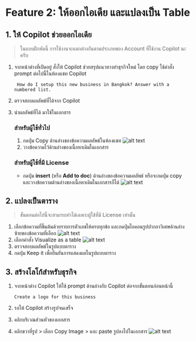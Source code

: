 
# Feature 2: ให้ออกไอเดีย และแปลงเป็น Table

## 1. ให้ Copilot ช่วยออกไอเดีย

> ในแบบฝึกหัดนี้ การใช้งานจะแตกต่างกันตามประเภทของ Account ที่ใช้งาน Copilot นะครับ

1. จากหน้าต่างที่เปิดอยู่ สั่งให้ Copilot ช่วยสรุปแนวทางทำธุรกิจใหม่ โดย copy ใช้คำสั่ง prompt ต่อไปนี้ในห้องแชท Copilot
   
   ```
    How do I setup this new business in Bangkok? Answer with a numbered list.
   ```

2. ตรวจสอบผลลัพธ์ที่ได้จาก Copilot
3. นำผลลัพธ์ที่ได้ มาใช้ในเอกสาร

   ### สำหรับผู้ใช้ทั่วไป
   1. กดปุ่ม Copy ด้านล่างของข้อความผลลัพธ์ในห้องแชท
   ![alt text](../../images/copilot/2025-08-23_22-11-10.png)
   2. วางข้อความไว้ด้านล่างของเนื้อหาเดิมในเอกสาร

   ### สำหรับผู้ใช้ที่มี License
   - กดปุ่ม **insert** (หรือ **Add to doc**) ด้านล่างของข้อความผลลัพธ์ หรือจะกดปุ่ม copy และวางข้อความด้านล่างของเนื้อหาเดิมในเอกสารก็ได้
   ![alt text](../../images/copilot/2025-09-28_23-03-57.png)

## 2. แปลงเป็นตาราง

> ขั้นตอนต่อไปนี้จะสามารถทำได้เฉพาะผู้ใช้ที่มี License เท่านั้น

1. เลือกข้อความที่ขึ้นต้นด้วยรายการตัวเลขให้ครบทุกข้อ และกดปุ่มไอคอนรูปปากกาวิเศษด้านล่างซ้ายของข้อความที่เลือก
   ![alt text](../../images/copilot/2025-08-23_22-14-27.png)
2. เลือกคำสั่ง Visualize as a table
   ![alt text](../../images/copilot/2025-08-23_22-14-36.png)
3. ตรวจสอบผลลัพธ์ในรูปแบบตาราง
4. กดปุ่ม Keep it เพื่อยืนยันการแสดงผลในรูปแบบตาราง

## 3. สร้างโลโก้สำหรับธุรกิจ

1. จากหน้าต่าง Copilot ให้ใช้ prompt ด้านล่างกับ Copilot ต่อจากขั้นตอนก่อนหน้านี้

   ```
   Create a logo for this business
   ```

2. รอให้ Copilot สร้างรูปจนเสร็จ
3.  คลิกบริเวณส่วนหัวของเอกสาร
4.  คลิกขวาที่รูป > เลือก Copy Image > และ paste รูปลงไปในเอกสาร
![alt text](../../images/copilot/2025-09-28_23-31-35.png)